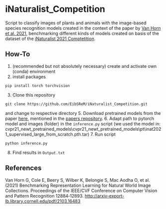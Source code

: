# iNaturalist_Competition

Script to classify images of plants and animals with the image-based species recognition models created in the context of the paper by [Van Horn et al. 2021](http://arxiv-export-lb.library.cornell.edu/pdf/2103.16483), benchmarking different kinds of models created on basis of the dataset of the [iNaturalist 2021 Comptetition](https://github.com/visipedia/inat_comp/tree/master/2021). 

## How-To

1. (recommended but not absolutely necessary) create and activate own (conda) environment 
2. install packages 
```
pip install torch torchvision 
```
3. Clone this repository 
```
git clone https://github.com/EibSReM/iNaturalist_Competition.git
``` 
and change to respective directory
5. Download pretrained models from the paper [here](https://cornell.box.com/s/bnyhq5lwobu6fgjrub44zle0pyjijbmw), mentioned in the [papers repository](https://github.com/visipedia/newt/tree/main/benchmark).
6. Adapt path to pytorch model and images (folder) in the `inference.py` script (we used the model in: cvpr21_newt_pretrained_models\cvpr21_newt_pretrained_models\pt\inat2021_supervised_large_from_scratch.pth.tar)
7. Run script 
```
python inference.py
```
8. Find results in `Output.txt`


## References
Van Horn G, Cole E, Beery S, Wilber K, Belongie S, Mac Aodha O, et al. (2021) Benchmarking Representation Learning for Natural World Image Collections. Proceedings of the IEEE/CVF Conference on Computer Vision and Pattern Recognition 12884‑12893. http://arxiv-export-lb.library.cornell.edu/pdf/2103.16483
